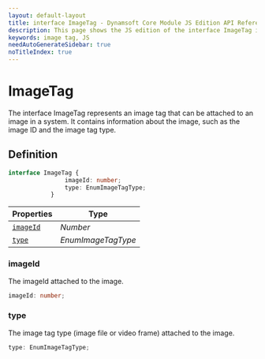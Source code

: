 ```yaml
---
layout: default-layout
title: interface ImageTag - Dynamsoft Core Module JS Edition API Reference
description: This page shows the JS edition of the interface ImageTag in Dynamsoft Core Module.
keywords: image tag, JS
needAutoGenerateSidebar: true
noTitleIndex: true
---
```


# ImageTag

The interface ImageTag represents an image tag that can be attached to an image in a system. It contains information about the image, such as the image ID and the image tag type.

## Definition

```typescript
interface ImageTag {
                imageId: number;
                type: EnumImageTagType;
            }
```

| Properties            | Type |
|----------------------|-------------|
| [`imageId`](#imageId) | *Number* |
| [`type`](#type) | *EnumImageTagType* |

### imageId

The imageId attached to the image.

```typescript
imageId: number;
```

### type

The image tag type (image file or video frame) attached to the image.

```typescript
type: EnumImageTagType;
```